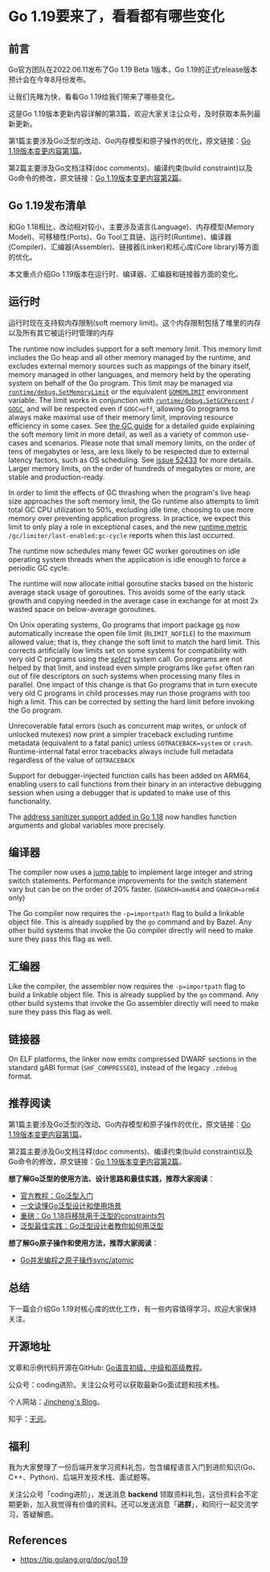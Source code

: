 # Go 1.19要来了，看看都有哪些变化

## 前言

Go官方团队在2022.06.11发布了Go 1.19 Beta 1版本，Go 1.19的正式release版本预计会在今年8月份发布。

让我们先睹为快，看看Go 1.19给我们带来了哪些变化。

这是Go 1.19版本更新内容详解的第3篇，欢迎大家关注公众号，及时获取本系列最新更新。

第1篇主要涉及Go泛型的改动、Go内存模型和原子操作的优化，原文链接：[Go 1.19版本变更内容第1篇](https://mp.weixin.qq.com/s?__biz=Mzg2MTcwNjc1Mg==&mid=2247484179&idx=1&sn=215ea3f092460118b2bc975935015874&chksm=ce124c7cf965c56a7c310b1059683d065810bd18368669d3d42a6cbbb0370d1593979a63620c#rd)。

第2篇主要涉及Go文档注释(doc comments)、编译约束(build constraint)以及Go命令的修改，原文链接：[Go 1.19版本变更内容第2篇](https://mp.weixin.qq.com/s?__biz=Mzg2MTcwNjc1Mg==&mid=2247484188&idx=1&sn=c14bafb1f89b3b3f988452c5a5f32884&chksm=ce124c73f965c5651a688c42561b02e38253b60943c77a0a6ad7b45621b4296d9e1acd47de7a#rd)。

## Go 1.19发布清单

和Go 1.18相比，改动相对较小，主要涉及语言(Language)、内存模型(Memory Model)、可移植性(Ports)、Go Tool工具链、运行时(Runtime)、编译器(Compiler)、汇编器(Assembler)、链接器(Linker)和核心库(Core library)等方面的优化。

本文重点介绍Go 1.19版本在运行时、编译器、汇编器和链接器方面的变化。

## 运行时

运行时现在支持软内存限制(soft memory limit)。这个内存限制包括了堆里的内存以及所有其它被运行时管理的内存

The runtime now includes support for a soft memory limit. This memory limit includes the Go heap and all other memory managed by the runtime, and excludes external memory sources such as mappings of the binary itself, memory managed in other languages, and memory held by the operating system on behalf of the Go program. This limit may be managed via [`runtime/debug.SetMemoryLimit`](https://tip.golang.org/pkg/runtime/debug/#SetMemoryLimit) or the equivalent [`GOMEMLIMIT`](https://tip.golang.org/pkg/runtime/#hdr-Environment_Variables) environment variable. The limit works in conjunction with [`runtime/debug.SetGCPercent`](https://tip.golang.org/pkg/runtime/debug/#SetGCPercent) / [`GOGC`](https://tip.golang.org/pkg/runtime/#hdr-Environment_Variables), and will be respected even if `GOGC=off`, allowing Go programs to always make maximal use of their memory limit, improving resource efficiency in some cases. See [the GC guide](https://tip.golang.org/doc/gc-guide) for a detailed guide explaining the soft memory limit in more detail, as well as a variety of common use-cases and scenarios. Please note that small memory limits, on the order of tens of megabytes or less, are less likely to be respected due to external latency factors, such as OS scheduling. See [issue 52433](https://go.dev/issue/52433) for more details. Larger memory limits, on the order of hundreds of megabytes or more, are stable and production-ready.

In order to limit the effects of GC thrashing when the program's live heap size approaches the soft memory limit, the Go runtime also attempts to limit total GC CPU utilization to 50%, excluding idle time, choosing to use more memory over preventing application progress. In practice, we expect this limit to only play a role in exceptional cases, and the new [runtime metric](https://tip.golang.org/pkg/runtime/metrics/#hdr-Supported_metrics) `/gc/limiter/last-enabled:gc-cycle` reports when this last occurred.

The runtime now schedules many fewer GC worker goroutines on idle operating system threads when the application is idle enough to force a periodic GC cycle.

The runtime will now allocate initial goroutine stacks based on the historic average stack usage of goroutines. This avoids some of the early stack growth and copying needed in the average case in exchange for at most 2x wasted space on below-average goroutines.

On Unix operating systems, Go programs that import package [os](https://tip.golang.org/pkg/os/) now automatically increase the open file limit (`RLIMIT_NOFILE`) to the maximum allowed value; that is, they change the soft limit to match the hard limit. This corrects artificially low limits set on some systems for compatibility with very old C programs using the [*select*](https://en.wikipedia.org/wiki/Select_(Unix)) system call. Go programs are not helped by that limit, and instead even simple programs like `gofmt` often ran out of file descriptors on such systems when processing many files in parallel. One impact of this change is that Go programs that in turn execute very old C programs in child processes may run those programs with too high a limit. This can be corrected by setting the hard limit before invoking the Go program.

Unrecoverable fatal errors (such as concurrent map writes, or unlock of unlocked mutexes) now print a simpler traceback excluding runtime metadata (equivalent to a fatal panic) unless `GOTRACEBACK=system` or `crash`. Runtime-internal fatal error tracebacks always include full metadata regardless of the value of `GOTRACEBACK`

Support for debugger-injected function calls has been added on ARM64, enabling users to call functions from their binary in an interactive debugging session when using a debugger that is updated to make use of this functionality.

The [address sanitizer support added in Go 1.18](https://tip.golang.org/doc/go1.18#go-build-asan) now handles function arguments and global variables more precisely.

## 编译器

The compiler now uses a [jump table](https://en.wikipedia.org/wiki/Branch_table) to implement large integer and string switch statements. Performance improvements for the switch statement vary but can be on the order of 20% faster. (`GOARCH=amd64` and `GOARCH=arm64` only)

The Go compiler now requires the `-p=importpath` flag to build a linkable object file. This is already supplied by the `go` command and by Bazel. Any other build systems that invoke the Go compiler directly will need to make sure they pass this flag as well.

## 汇编器

Like the compiler, the assembler now requires the `-p=importpath` flag to build a linkable object file. This is already supplied by the `go` command. Any other build systems that invoke the Go assembler directly will need to make sure they pass this flag as well.

## 链接器

On ELF platforms, the linker now emits compressed DWARF sections in the standard gABI format (`SHF_COMPRESSED`), instead of the legacy `.zdebug` format.

## 推荐阅读

第1篇主要涉及Go泛型的改动、Go内存模型和原子操作的优化，原文链接：[Go 1.19版本变更内容第1篇](https://mp.weixin.qq.com/s?__biz=Mzg2MTcwNjc1Mg==&mid=2247484179&idx=1&sn=215ea3f092460118b2bc975935015874&chksm=ce124c7cf965c56a7c310b1059683d065810bd18368669d3d42a6cbbb0370d1593979a63620c#rd)。

第2篇主要涉及Go文档注释(doc comments)、编译约束(build constraint)以及Go命令的修改，原文链接：[Go 1.19版本变更内容第2篇](https://mp.weixin.qq.com/s?__biz=Mzg2MTcwNjc1Mg==&mid=2247484188&idx=1&sn=c14bafb1f89b3b3f988452c5a5f32884&chksm=ce124c73f965c5651a688c42561b02e38253b60943c77a0a6ad7b45621b4296d9e1acd47de7a#rd)。

**想了解Go泛型的使用方法、设计思路和最佳实践，推荐大家阅读**：

* [官方教程：Go泛型入门](https://mp.weixin.qq.com/s?__biz=Mzg2MTcwNjc1Mg==&mid=2247483720&idx=1&sn=57ec4877dfd364a59deacf1e74a4fb66&chksm=ce124e27f965c731432dcc89d1e0563cf84baaef482eaa068a91bee61f10cf85b433923b83b4&token=1782465473&lang=zh_CN#rd)
* [一文读懂Go泛型设计和使用场景](https://mp.weixin.qq.com/s?__biz=Mzg2MTcwNjc1Mg==&mid=2247483731&idx=1&sn=b2258b28e2f3c16b065a5a1b22c15b0d&chksm=ce124e3cf965c72a6a22e0ed15deda8238567407bbd7157a79753fc8b605727ab2153009493c&token=1782465473&lang=zh_CN#rd)
* [重磅：Go 1.18将移除用于泛型的constraints包](https://mp.weixin.qq.com/s?__biz=Mzg2MTcwNjc1Mg==&mid=2247483855&idx=1&sn=6ab4aeb140a1a08268dc8a0284a6f375&chksm=ce124ea0f965c7b6776061960d71e4ffb30484a82041f5b1d4786c4b49c4ffabc07a28b1cd48&token=1782465473&lang=zh_CN#rd)
* [泛型最佳实践：Go泛型设计者教你如何用泛型](https://mp.weixin.qq.com/s?__biz=Mzg2MTcwNjc1Mg==&mid=2247484015&idx=1&sn=576b2d8b84b3a8ce5bdd6952c2b84062&chksm=ce124d00f965c416b07dcb81c4dcb9cf75859b2787d4f00ec8c80b37ca42e58cc651420a3b33&token=1782465473&lang=zh_CN#rd)

**想了解Go原子操作和使用方法，推荐大家阅读**：

* [Go并发编程之原子操作sync/atomic](https://mp.weixin.qq.com/s?__biz=Mzg2MTcwNjc1Mg==&mid=2247484082&idx=1&sn=934787c9829391ba743bd611818ad0e2&chksm=ce124dddf965c4cb7d0f2d9d001ab4b7d949fbe87c4c8b7ee8d7498946824ec9aa6581cfe986&token=1782465473&lang=zh_CN#rd)



## 总结

下一篇会介绍Go 1.19对核心库的优化工作，有一些内容值得学习，欢迎大家保持关注。



## 开源地址

文章和示例代码开源在GitHub: [Go语言初级、中级和高级教程](https://github.com/jincheng9/go-tutorial)。

公众号：coding进阶。关注公众号可以获取最新Go面试题和技术栈。

个人网站：[Jincheng's Blog](https://jincheng9.github.io/)。

知乎：[无忌](https://www.zhihu.com/people/thucuhkwuji)。



## 福利

我为大家整理了一份后端开发学习资料礼包，包含编程语言入门到进阶知识(Go、C++、Python)、后端开发技术栈、面试题等。

关注公众号「coding进阶」，发送消息 **backend** 领取资料礼包，这份资料会不定期更新，加入我觉得有价值的资料。还可以发送消息「**进群**」，和同行一起交流学习，答疑解惑。



## References

* https://tip.golang.org/doc/go1.19
